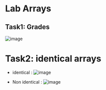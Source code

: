 # Lab Arrays 

## Task1: Grades 
![image](https://user-images.githubusercontent.com/72529306/141679770-901b57ff-9537-4e6b-ad2c-cb0637bef670.png)

# Task2: identical arrays 
  - identical :
  ![image](https://user-images.githubusercontent.com/72529306/141679791-01d52d05-5a2d-4045-912d-fc5eccd344ae.png)

  - Non identical :
   ![image](https://user-images.githubusercontent.com/72529306/141679886-ee825814-77e3-4396-9255-b28bd103e95b.png)

